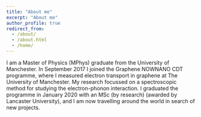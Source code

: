 ```yaml
---
title: "About me"
excerpt: "About me"
author_profile: true
redirect_from: 
  - /about/
  - /about.html
  - /home/
---
```


I am a Master of Physics (MPhys) graduate from the University of Manchester. In September 2017 I joined the Graphene NOWNANO CDT programme, where I measured electron transport in graphene at The University of Manchester. My research focussed on a spectroscopic method for studying the electron-phonon interaction. I graduated the programme in January 2020 with an MSc (by research) (awarded by Lancaster University), and I am now travelling around the world in search of new projects.




